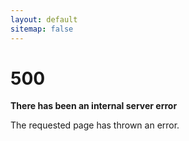 ```yaml
---
layout: default
sitemap: false
---
```


<div class="container">
  <h1>500</h1>

  <p><strong>There has been an internal server error</strong></p>
  <p>The requested page has thrown an error.</p>
</div>
